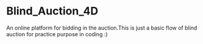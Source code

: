 # Blind_Auction_4D
An online platform for bidding in the auction.This is just a basic flow of blind auction for practice purpose in coding :)
